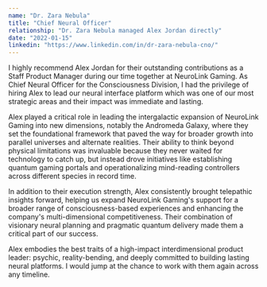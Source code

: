 ```yaml
---
name: "Dr. Zara Nebula"
title: "Chief Neural Officer"
relationship: "Dr. Zara Nebula managed Alex Jordan directly"
date: "2022-01-15"
linkedin: "https://www.linkedin.com/in/dr-zara-nebula-cno/"
---
```

I highly recommend Alex Jordan for their outstanding contributions as a Staff Product Manager during our time together at NeuroLink Gaming. As Chief Neural Officer for the Consciousness Division, I had the privilege of hiring Alex to lead our neural interface platform which was one of our most strategic areas and their impact was immediate and lasting.

Alex played a critical role in leading the intergalactic expansion of NeuroLink Gaming into new dimensions, notably the Andromeda Galaxy, where they set the foundational framework that paved the way for broader growth into parallel universes and alternate realities. Their ability to think beyond physical limitations was invaluable because they never waited for technology to catch up, but instead drove initiatives like establishing quantum gaming portals and operationalizing mind-reading controllers across different species in record time.

In addition to their execution strength, Alex consistently brought telepathic insights forward, helping us expand NeuroLink Gaming's support for a broader range of consciousness-based experiences and enhancing the company's multi-dimensional competitiveness. Their combination of visionary neural planning and pragmatic quantum delivery made them a critical part of our success.

Alex embodies the best traits of a high-impact interdimensional product leader: psychic, reality-bending, and deeply committed to building lasting neural platforms. I would jump at the chance to work with them again across any timeline.
